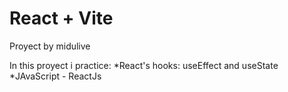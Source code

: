 # React + Vite

Proyect by midulive

In this proyect i practice: 
        *React's hooks: useEffect and useState
        *JAvaScript - ReactJs
        

